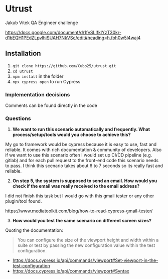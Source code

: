 # Utrust
Jakub Vitek QA Engineer challenge

https://docs.google.com/document/d/1fvSLIfklYzT30kr-d1bEQH1PEdZLpvlhiSUAH7NkVSc/edit#heading=h.foh0w5l4waj4

## Installation
1. `git clone https://github.com/Cubo25/utrust.git`
2. `cd utrust` 
3. `npm install` in the folder
4. `npx cypress open` to run Cypress

### Implementation decisions

Comments can be found directly in the code

### Questions
1. **We want to run this scenario automatically and frequently. What process/setup/tools would you choose to achieve this?**

My go to framework would be cypress because it is easy to use, fast and reliable. It comes with rich documentation & community of developers. Also if we want to use this scenario often I would set up CI/CD pipeline (e.g. gitlab) and for each pull request to the front-end code this scenario needs to pass. I think this scenario takes about 6 to 7 seconds so its really fast and reliable.

2. **On step 5, the system is supposed to send an email. How would you check if the email was really received to the email address?**

I did not finish this task but I would go with this gmail tester or any other plugin/tool found.

https://www.mediatoolkit.com/blog/how-to-read-cypress-gmail-tester/

3. **How would you test the same scenario on different screen sizes?**

Quoting the documentation:

> You can configure the size of the viewport height and width within a suite or test by passing the new configuration value within the test configuration.

- https://docs.cypress.io/api/commands/viewport#Set-viewport-in-the-test-configuration
- https://docs.cypress.io/api/commands/viewport#Syntax
